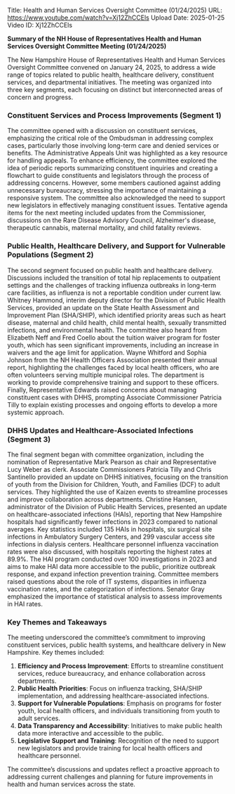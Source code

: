 Title: Health and Human Services Oversight Committee (01/24/2025)
URL: https://www.youtube.com/watch?v=Xj12ZhCCEls
Upload Date: 2025-01-25
Video ID: Xj12ZhCCEls

**Summary of the NH House of Representatives Health and Human Services Oversight Committee Meeting (01/24/2025)**

The New Hampshire House of Representatives Health and Human Services Oversight Committee convened on January 24, 2025, to address a wide range of topics related to public health, healthcare delivery, constituent services, and departmental initiatives. The meeting was organized into three key segments, each focusing on distinct but interconnected areas of concern and progress.

### **Constituent Services and Process Improvements (Segment 1)**
The committee opened with a discussion on constituent services, emphasizing the critical role of the Ombudsman in addressing complex cases, particularly those involving long-term care and denied services or benefits. The Administrative Appeals Unit was highlighted as a key resource for handling appeals. To enhance efficiency, the committee explored the idea of periodic reports summarizing constituent inquiries and creating a flowchart to guide constituents and legislators through the process of addressing concerns. However, some members cautioned against adding unnecessary bureaucracy, stressing the importance of maintaining a responsive system. The committee also acknowledged the need to support new legislators in effectively managing constituent issues. Tentative agenda items for the next meeting included updates from the Commissioner, discussions on the Rare Disease Advisory Council, Alzheimer's disease, therapeutic cannabis, maternal mortality, and child fatality reviews.

### **Public Health, Healthcare Delivery, and Support for Vulnerable Populations (Segment 2)**
The second segment focused on public health and healthcare delivery. Discussions included the transition of total hip replacements to outpatient settings and the challenges of tracking influenza outbreaks in long-term care facilities, as influenza is not a reportable condition under current law. Whitney Hammond, interim deputy director for the Division of Public Health Services, provided an update on the State Health Assessment and Improvement Plan (SHA/SHIP), which identified priority areas such as heart disease, maternal and child health, child mental health, sexually transmitted infections, and environmental health. The committee also heard from Elizabeth Neff and Fred Coello about the tuition waiver program for foster youth, which has seen significant improvements, including an increase in waivers and the age limit for application. Wayne Whitford and Sophia Johnson from the NH Health Officers Association presented their annual report, highlighting the challenges faced by local health officers, who are often volunteers serving multiple municipal roles. The department is working to provide comprehensive training and support to these officers. Finally, Representative Edwards raised concerns about managing constituent cases with DHHS, prompting Associate Commissioner Patricia Tilly to explain existing processes and ongoing efforts to develop a more systemic approach.

### **DHHS Updates and Healthcare-Associated Infections (Segment 3)**
The final segment began with committee organization, including the nomination of Representative Mark Pearson as chair and Representative Lucy Weber as clerk. Associate Commissioners Patricia Tilly and Chris Santinello provided an update on DHHS initiatives, focusing on the transition of youth from the Division for Children, Youth, and Families (DCF) to adult services. They highlighted the use of Kaizen events to streamline processes and improve collaboration across departments. Christine Hansen, administrator of the Division of Public Health Services, presented an update on healthcare-associated infections (HAIs), reporting that New Hampshire hospitals had significantly fewer infections in 2023 compared to national averages. Key statistics included 135 HAIs in hospitals, six surgical site infections in Ambulatory Surgery Centers, and 299 vascular access site infections in dialysis centers. Healthcare personnel influenza vaccination rates were also discussed, with hospitals reporting the highest rates at 89.9%. The HAI program conducted over 100 investigations in 2023 and aims to make HAI data more accessible to the public, prioritize outbreak response, and expand infection prevention training. Committee members raised questions about the role of IT systems, disparities in influenza vaccination rates, and the categorization of infections. Senator Gray emphasized the importance of statistical analysis to assess improvements in HAI rates.

### **Key Themes and Takeaways**
The meeting underscored the committee’s commitment to improving constituent services, public health systems, and healthcare delivery in New Hampshire. Key themes included:
1. **Efficiency and Process Improvement**: Efforts to streamline constituent services, reduce bureaucracy, and enhance collaboration across departments.
2. **Public Health Priorities**: Focus on influenza tracking, SHA/SHIP implementation, and addressing healthcare-associated infections.
3. **Support for Vulnerable Populations**: Emphasis on programs for foster youth, local health officers, and individuals transitioning from youth to adult services.
4. **Data Transparency and Accessibility**: Initiatives to make public health data more interactive and accessible to the public.
5. **Legislative Support and Training**: Recognition of the need to support new legislators and provide training for local health officers and healthcare personnel.

The committee’s discussions and updates reflect a proactive approach to addressing current challenges and planning for future improvements in health and human services across the state.